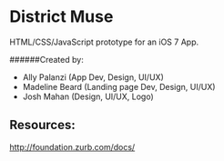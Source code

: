 # District Muse

HTML/CSS/JavaScript prototype for an iOS 7 App.

######Created by:
- Ally Palanzi (App Dev, Design, UI/UX)
- Madeline Beard (Landing page Dev, Design, UI/UX)
- Josh Mahan (Design, UI/UX, Logo)

## Resources: 
http://foundation.zurb.com/docs/